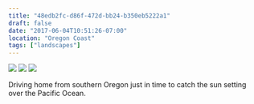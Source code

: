 ```yaml
---
title: "48edb2fc-d86f-472d-bb24-b350eb5222a1"
draft: false
date: "2017-06-04T10:51:26-07:00"
location: "Oregon Coast"
tags: ["landscapes"]
---
```


![](https://d17enza3bfujl8.cloudfront.net/DSCF7270.jpg)
![](https://d17enza3bfujl8.cloudfront.net/DSCF7285.jpg)
![](https://d17enza3bfujl8.cloudfront.net/DSCF7302.jpg)

Driving home from southern Oregon just in time to catch the sun setting over the
Pacific Ocean.
